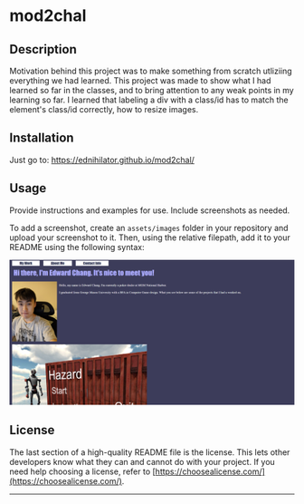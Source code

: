 # mod2chal
## Description


Motivation behind this project was to make something from scratch utliziing everything we had learned. This project was made to show what I had learned so far in the classes, and to bring attention to any weak points in my learning so far. I learned that labeling a div with a class/id has to match the element's class/id correctly, how to resize images. 


## Installation

Just go to: https://ednihilator.github.io/mod2chal/

## Usage

Provide instructions and examples for use. Include screenshots as needed.

To add a screenshot, create an `assets/images` folder in your repository and upload your screenshot to it. Then, using the relative filepath, add it to your README using the following syntax:

    
    
  ![screenshot](assets/images/screenshot.png)


## License

The last section of a high-quality README file is the license. This lets other developers know what they can and cannot do with your project. If you need help choosing a license, refer to [https://choosealicense.com/](https://choosealicense.com/).

---
